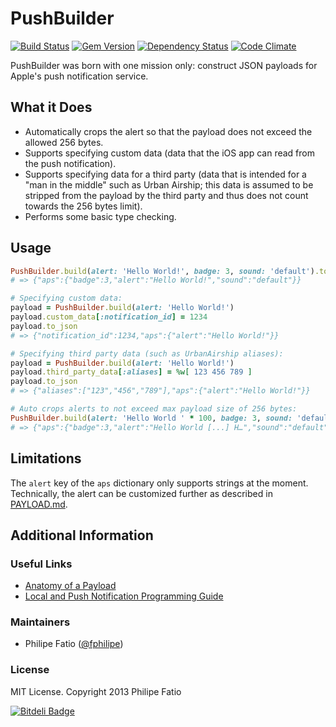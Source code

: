# PushBuilder

[![Build Status](https://travis-ci.org/fphilipe/push_builder.svg)](https://travis-ci.org/fphilipe/push_builder)
[![Gem Version](https://badge.fury.io/rb/push_builder.svg)](http://badge.fury.io/rb/push_builder)
[![Dependency Status](https://gemnasium.com/fphilipe/push_builder.svg)](https://gemnasium.com/fphilipe/push_builder)
[![Code Climate](https://codeclimate.com/github/fphilipe/push_builder.svg)](https://codeclimate.com/github/fphilipe/push_builder)

PushBuilder was born with one mission only: construct JSON payloads for Apple's push notification service.

## What it Does

- Automatically crops the alert so that the payload does not exceed the allowed 256 bytes.
- Supports specifying custom data (data that the iOS app can read from the push notification).
- Supports specifying data for a third party (data that is intended for a "man in the middle" such as Urban Airship; this data is assumed to be stripped from the payload by the third party and thus does not count towards the 256 bytes limit).
- Performs some basic type checking.

## Usage

```ruby
PushBuilder.build(alert: 'Hello World!', badge: 3, sound: 'default').to_json
# => {"aps":{"badge":3,"alert":"Hello World!","sound":"default"}}

# Specifying custom data:
payload = PushBuilder.build(alert: 'Hello World!')
payload.custom_data[:notification_id] = 1234
payload.to_json
# => {"notification_id":1234,"aps":{"alert":"Hello World!"}}

# Specifying third party data (such as UrbanAirship aliases):
payload = PushBuilder.build(alert: 'Hello World!')
payload.third_party_data[:aliases] = %w[ 123 456 789 ]
payload.to_json
# => {"aliases":["123","456","789"],"aps":{"alert":"Hello World!"}}

# Auto crops alerts to not exceed max payload size of 256 bytes:
PushBuilder.build(alert: 'Hello World ' * 100, badge: 3, sound: 'default').to_json
# => {"aps":{"badge":3,"alert":"Hello World [...] H…","sound":"default"}}
```

## Limitations

The `alert` key of the `aps` dictionary only supports strings at the moment.
Technically, the alert can be customized further as described in [PAYLOAD.md](PAYLOAD.md).

## Additional Information

### Useful Links

- [Anatomy of a Payload](PAYLOAD.md)
- [Local and Push Notification Programming Guide](http://developer.apple.com/library/mac/#documentation/NetworkingInternet/Conceptual/RemoteNotificationsPG/ApplePushService/ApplePushService.html)

### Maintainers

- Philipe Fatio ([@fphilipe](https://github.com/fphilipe))

### License

MIT License. Copyright 2013 Philipe Fatio


[![Bitdeli Badge](https://d2weczhvl823v0.cloudfront.net/fphilipe/push_builder/trend.png)](https://bitdeli.com/free "Bitdeli Badge")

